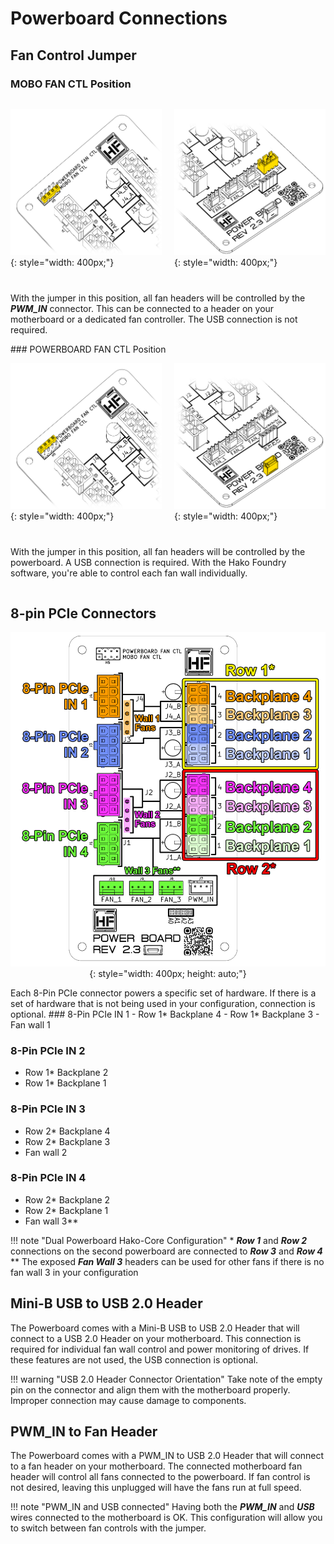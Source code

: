 # Powerboard Connections
## Fan Control Jumper
### MOBO FAN CTL Position
<div markdown="1" style="display: grid; grid-template-columns: auto auto; align-items: start; column-gap: 20px; row-gap: 12px;">
<div markdown="1">

![MOBO CTL Jumper](imgs/JumperMOBOCTL.jpg){: style="width: 400px;"}

</div>
<div markdown="1">

![PWM_IN Connector](imgs/PWM_INConnector.jpg){: style="width: 400px;"}

</div>
<div markdown="1" style="grid-column: 1 / -1;">

With the jumper in this position, all fan headers will be controlled by the ***PWM_IN*** connector. This can be connected to a header on your motherboard or a dedicated fan controller. The USB connection is not required.
</div>
</div>
### POWERBOARD FAN CTL Position
<div markdown="1" style="display: grid; grid-template-columns: auto auto; align-items: start; column-gap: 20px; row-gap: 12px;">
<div markdown="1">

![MOBO CTL Jumper](imgs/JumperPBCTL.jpg){: style="width: 400px;"}

</div>
<div markdown="1">

![MOBO CTL Jumper](imgs/USBConnector.jpg){: style="width: 400px;"}

</div>
<div markdown="1" style="grid-column: 1 / -1;">

With the jumper in this position, all fan headers will be controlled by the powerboard. A USB connection is required. With the Hako Foundry software, you're able to control each fan wall individually. 
</div>
</div>

## 8-pin PCIe Connectors
<div align="center" markdown="1">

![8-Pin Diagram](imgs/PowerboardDiagram.jpg){: style="width: 400px; height: auto;"}

</div>
Each 8-Pin PCIe connector powers a specific set of hardware. If there is a set of hardware that is not being used in your configuration, connection is optional. 
### 8-Pin PCIe IN 1
- Row 1* Backplane 4
- Row 1* Backplane 3
- Fan wall 1

### 8-Pin PCIe IN 2
- Row 1* Backplane 2
- Row 1* Backplane 1

### 8-Pin PCIe IN 3
- Row 2* Backplane 4
- Row 2* Backplane 3
- Fan wall 2

### 8-Pin PCIe IN 4
- Row 2* Backplane 2
- Row 2* Backplane 1
- Fan wall 3**

!!! note "Dual Powerboard Hako-Core Configuration"
    \* ***Row 1*** and ***Row 2*** connections on the second powerboard are connected to ***Row 3*** and ***Row 4*** <br> 
    ** The exposed ***Fan Wall 3*** headers can be used for other fans if there is no fan wall 3 in your configuration
    
## Mini-B USB to USB 2.0 Header

The Powerboard comes with a Mini-B USB to USB 2.0 Header that will connect to a USB 2.0 Header on your motherboard. This connection is required for individual fan wall control and power monitoring of drives. If these features are not used, the USB connection is optional. 

!!! warning "USB 2.0 Header Connector Orientation"
    Take note of the empty pin on the connector and align them with the motherboard properly. Improper connection may cause damage to components.

## PWM_IN to Fan Header

The Powerboard comes with a PWM_IN to USB 2.0 Header that will connect to a fan header on your motherboard. The connected motherboard fan header will control all fans connected to the powerboard. If fan control is not desired, leaving this unplugged will have the fans run at full speed.

!!! note "PWM_IN and USB connected"
    Having both the ***PWM_IN*** and ***USB*** wires connected to the motherboard is OK. This configuration will allow you to switch between fan controls with the jumper.